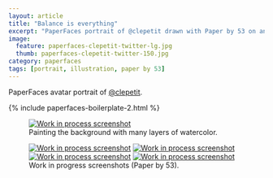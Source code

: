 ```yaml
---
layout: article
title: "Balance is everything"
excerpt: "PaperFaces portrait of @clepetit drawn with Paper by 53 on an iPad."
image: 
  feature: paperfaces-clepetit-twitter-lg.jpg
  thumb: paperfaces-clepetit-twitter-150.jpg
category: paperfaces
tags: [portrait, illustration, paper by 53]
---
```


PaperFaces avatar portrait of <a href="http://twitter.com/clepetit">@clepetit</a>.

{% include paperfaces-boilerplate-2.html %}

<figure>
	<a href="{{ site.url }}/images/paperfaces-clepetit-process-1-lg.jpg"><img src="{{ site.url }}/images/paperfaces-clepetit-process-1-750.jpg" alt="Work in process screenshot"></a>
	<figcaption>Painting the background with many layers of watercolor.</figcaption>
</figure>

<figure class="half">
	<a href="{{ site.url }}/images/paperfaces-clepetit-process-2-lg.jpg"><img src="{{ site.url }}/images/paperfaces-clepetit-process-2-600.jpg" alt="Work in process screenshot"></a>
	<a href="{{ site.url }}/images/paperfaces-clepetit-process-3-lg.jpg"><img src="{{ site.url }}/images/paperfaces-clepetit-process-3-600.jpg" alt="Work in process screenshot"></a>
	<a href="{{ site.url }}/images/paperfaces-clepetit-process-4-lg.jpg"><img src="{{ site.url }}/images/paperfaces-clepetit-process-4-600.jpg" alt="Work in process screenshot"></a>
	<a href="{{ site.url }}/images/paperfaces-clepetit-process-5-lg.jpg"><img src="{{ site.url }}/images/paperfaces-clepetit-process-5-600.jpg" alt="Work in process screenshot"></a>
	<figcaption>Work in progress screenshots (Paper by 53).</figcaption>
</figure>